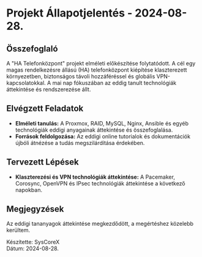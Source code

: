 # Projekt Állapotjelentés - 2024-08-28.

## Összefoglaló
A "HA Telefonközpont" projekt elméleti előkészítése folytatódott. A cél egy magas rendelkezésre állású (HA) telefonközpont kiépítése klaszterezett környezetben, biztonságos távoli hozzáféréssel és globális VPN-kapcsolatokkal. A mai nap fókuszában az eddig tanult technológiák áttekintése és rendszerezése állt.

## Elvégzett Feladatok
- **Elméleti tanulás:** A Proxmox, RAID, MySQL, Nginx, Ansible és egyéb technológiák eddigi anyagainak áttekintése és összefoglalása.
- **Források feldolgozása:** Az eddigi online tutorialok és dokumentációk újbóli átnézése a tudás megszilárdítása érdekében.

## Tervezett Lépések
- **Klaszterezési és VPN technológiák áttekintése:** A Pacemaker, Corosync, OpenVPN és IPsec technológiák áttekintése a következő napokban.

## Megjegyzések
Az eddigi tananyagok áttekintése megkezdődött, a megértéshez közelebb kerültem.

Készítette: SysCoreX  
Dátum: 2024-08-28.